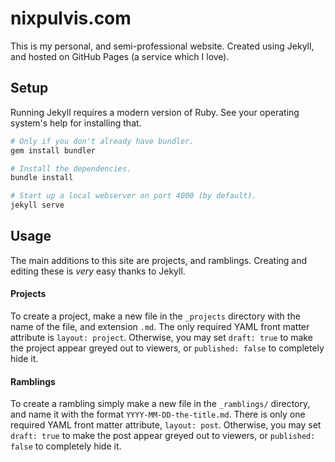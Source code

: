 # nixpulvis.com

This is my personal, and semi-professional website. Created using Jekyll, and
hosted on GitHub Pages (a service which I love).

## Setup

Running Jekyll requires a modern version of Ruby. See your operating system's
help for installing that.

```sh
# Only if you don't already have bundler.
gem install bundler

# Install the dependencies.
bundle install

# Start up a local webserver on port 4000 (by default).
jekyll serve
```

## Usage

The main additions to this site are projects, and ramblings. Creating and
editing these is *very* easy thanks to Jekyll.

#### Projects

To create a project, make a new file in the `_projects` directory with the name
of the file, and extension `.md`. The only required YAML front matter attribute
is `layout: project`. Otherwise, you may set `draft: true` to make the project
appear greyed out to viewers, or `published: false` to completely hide it.

#### Ramblings

To create a rambling simply make a new file in the `_ramblings/` directory, and
name it with the format `YYYY-MM-DD-the-title.md`. There is only one required
YAML front matter attribute, `layout: post`. Otherwise, you may set `draft:
true` to make the post appear greyed out to viewers, or `published: false` to
completely hide it.
